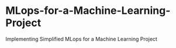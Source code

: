 # MLops-for-a-Machine-Learning-Project
Implementing Simplified MLops for a Machine Learning Project
